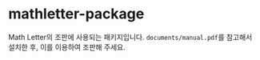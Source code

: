 # mathletter-package

Math Letter의 조판에 사용되는 패키지입니다. `documents/manual.pdf`를 참고해서 설치한 후, 이를 이용하여 조판해 주세요.
